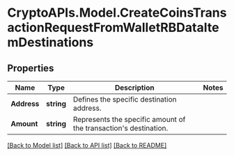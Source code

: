 # CryptoAPIs.Model.CreateCoinsTransactionRequestFromWalletRBDataItemDestinations

## Properties

Name | Type | Description | Notes
------------ | ------------- | ------------- | -------------
**Address** | **string** | Defines the specific destination address. | 
**Amount** | **string** | Represents the specific amount of the transaction&#39;s destination. | 

[[Back to Model list]](../README.md#documentation-for-models) [[Back to API list]](../README.md#documentation-for-api-endpoints) [[Back to README]](../README.md)

